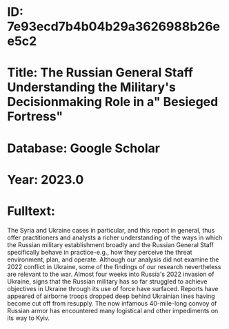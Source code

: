 # ID: 7e93ecd7b4b04b29a3626988b26ee5c2
# Title: The Russian General Staff Understanding the Military's Decisionmaking Role in a" Besieged Fortress"
# Database: Google Scholar
# Year: 2023.0
# Fulltext:
The Syria and Ukraine cases in particular, and this report in general, thus offer practitioners and analysts a richer understanding of the ways in which the Russian military establishment broadly and the Russian General Staff specifically behave in practice-e.g., how they perceive the threat environment, plan, and operate.
Although our analysis did not examine the 2022 conflict in Ukraine, some of the findings of our research nevertheless are relevant to the war.
Almost four weeks into Russia's 2022 invasion of Ukraine, signs that the Russian military has so far struggled to achieve objectives in Ukraine through its use of force have surfaced.
Reports have appeared of airborne troops dropped deep behind Ukrainian lines having become cut off from resupply.
The now infamous 40-mile-long convoy of Russian armor has encountered many logistical and other impediments on its way to Kyiv.